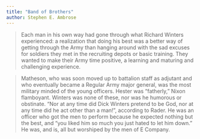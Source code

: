 ```yaml
---
title: "Band of Brothers"
author: Stephen E. Ambrose
---
```


> Each man in his own way had gone through what Richard Winters experienced: a realization that doing his best was a better way of getting through the Army than hanging around with the sad excuses for soldiers they met in the recruiting depots or basic training. They wanted to make their Army time positive, a learning and maturing and challenging experience.


> Matheson, who was soon moved up to battalion staff as adjutant and who eventually became a Regular Army major general, was the most military minded of the young officers. Hester was “fatherly,” Nixon flamboyant. Winters was none of these, nor was he humorous or obstinate. “Nor at any time did Dick Winters pretend to be God, nor at any time did he act other than a man!”, according to Rader. He was an officer who got the men to perform because he expected nothing but the best, and “you liked him so much you just hated to let him down.” He was, and is, all but worshiped by the men of E Company.




